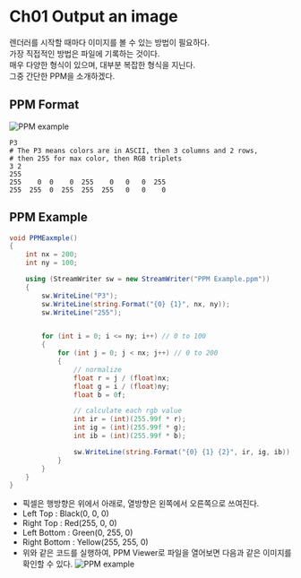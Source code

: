 # Ch01 Output an image

렌더러를 시작할 때마다 이미지를 볼 수 있는 방법이 필요하다.  
가장 직접적인 방법은 파일에 기록하는 것이다.  
매우 다양한 형식이 있으며, 대부분 복잡한 형식을 지닌다.  
그중 간단한 PPM을 소개하겠다.  

## PPM Format

![PPM example](https://upload.wikimedia.org/wikipedia/commons/5/57/Tiny6pixel.png)
```
P3  
# The P3 means colors are in ASCII, then 3 columns and 2 rows,  
# then 255 for max color, then RGB triplets  
3 2  
255  
255    0  0    0  255    0   0   0  255  
255  255  0  255  255  255   0   0    0  
```

## PPM Example
```csharp
void PPMEaxmple()
{
    int nx = 200;
    int ny = 100;

    using (StreamWriter sw = new StreamWriter("PPM Example.ppm"))
    {
        sw.WriteLine("P3");
        sw.WriteLine(string.Format("{0} {1}", nx, ny));
        sw.WriteLine("255");


        for (int i = 0; i <= ny; i++) // 0 to 100
        {
            for (int j = 0; j < nx; j++) // 0 to 200
            {
                // normalize
                float r = j / (float)nx;
                float g = i / (float)ny;
                float b = 0f;

                // calculate each rgb value
                int ir = (int)(255.99f * r); 
                int ig = (int)(255.99f * g); 
                int ib = (int)(255.99f * b); 

                sw.WriteLine(string.Format("{0} {1} {2}", ir, ig, ib));
            }
        }
    }
}
```

* 픽셀은 행방향은 위에서 아래로, 열방향은 왼쪽에서 오른쪽으로 쓰여진다.
* Left Top      : Black(0, 0, 0)
* Right Top     : Red(255, 0, 0)
* Left Bottom   : Green(0, 255, 0) 
* Right Bottom  : Yellow(255, 255, 0)
* 위와 같은 코드를 실행하여, PPM Viewer로 파일을 열어보면 다음과 같은 이미지를 확인할 수 있다.
![PPM example](https://user-images.githubusercontent.com/15705675/50724898-23531900-1138-11e9-91fa-5abf198bd811.png)
